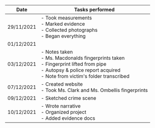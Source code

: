 | Date       | Tasks performed                                                                                                                                                                 |
| ---------- | ------------------------------------------------------------------------------------------------------------------------------------------------------------------------------- |
| 29/11/2021 | - Took measurements <br> - Marked evidence <br> - Collected photographs <br> - Began everything                                                                                 |
| 01/12/2021 |                                                                                                                                                                                 |
| 03/12/2021 | - Notes taken <br> - Ms. Macdonalds fingerprints taken <br> - Fingerprint lifted from pipe <br> - Autopsy & police report acquired <br> - Note from victim's folder transcribed |
| 07/12/2021 | - Created website <br> - Took Ms. Clark and Ms. Ombellis fingerprints                                                                                                           |
| 09/12/2021 | - Sketched crime scene <br>                                                                                                                                                     |
| 10/12/2021 | - Wrote narrative <br> - Organized project <br> - Added evidence docs                                                                                                           | 
